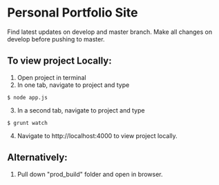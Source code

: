 # Personal Portfolio Site


Find latest updates on develop and master branch. Make all changes on develop before pushing to master.

## To view project Locally:
1. Open project in terminal
2. In one tab, navigate to project and type
 ```
$ node app.js
```
3. In a second tab, navigate to project and type
 ```
$ grunt watch
```
4. Navigate to http://localhost:4000 to view project locally.

## Alternatively:
1. Pull down "prod_build" folder and open in browser.